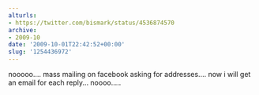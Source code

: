 ```yaml
---
alturls:
- https://twitter.com/bismark/status/4536874570
archive:
- 2009-10
date: '2009-10-01T22:42:52+00:00'
slug: '1254436972'
---
```


nooooo.... mass mailing on facebook asking for addresses.... now i will get an email for each reply... noooo.....


